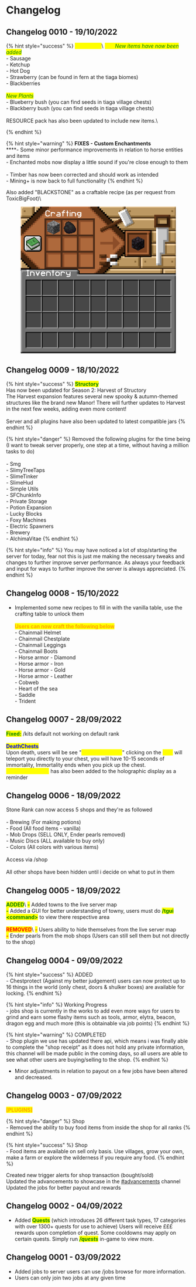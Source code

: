 # Changelog

## Changelog 0010 - 19/10/2022

{% hint style="success" %}
<mark style="color:yellow;">**More Food**</mark>\ <mark style="color:yellow;">****</mark>_<mark style="color:green;">New items have now been added</mark>_\
\- Sausage\
\- Ketchup\
\- Hot Dog\
\- Strawberry (can be found in fern at the tiaga biomes)\
\- Blackberries\
\
_<mark style="color:green;">New Plants</mark>_\
\- Blueberry bush (you can find seeds in tiaga village chests)\
\- Blackberry bush (you can find seeds in tiaga village chests)\
\
RESOURCE pack has also been updated to include new items.\

{% endhint %}

{% hint style="warning" %}
**FIXES - Custom Enchantments**\
****- Some minor performance improvements in relation to horse entities and items\
\- Enchanted mobs now display a little sound if you're close enough to them\
\
\- Timber has now been corrected and should work as intended\
\- Mining+ is now back to full functionality&#x20;
{% endhint %}

Also added "BLACKSTONE" as a craftable recipe (as per request from ToxicBigFoot)\


<figure><img src="../.gitbook/assets/blackstone.png" alt=""><figcaption></figcaption></figure>

## Changelog 0009 - 18/10/2022

{% hint style="success" %}
<mark style="color:green;">**Structory**</mark> \
Has now been updated for Season 2: Harvest of Structory\
The Harvest expansion features several new spooky & autumn-themed structures like the brand new Manor! There will further updates to Harvest in the next few weeks, adding even more content!\
\
Server and all plugins have also been updated to latest compatible jars
{% endhint %}

{% hint style="danger" %}
Removed the following plugins for the time being (I want to tweak server properly, one step at a time, without having a million tasks to do)\
\
\- Smg\
\- SlimyTreeTaps\
\- SlimeTinker\
\- SlimeHud\
\- Simple Utils\
\- SFChunkInfo\
\- Private Storage\
\- Potion Expansion\
\- Lucky Blocks\
\- Foxy Machines\
\- Electric Spawners\
\- Brewery\
\- AlchimaVitae
{% endhint %}

{% hint style="info" %}
You may have noticed a lot of stop/starting the server for today, fear not this is just me making the necessary tweaks and changes to further improve server performance. As always your feedback and input for ways to further improve the server is always appreciated.&#x20;
{% endhint %}

## Changelog 0008 - 15/10/2022

* Implemented some new recipes to fill in with the vanilla table, use the crafting table to unlock them\
  \
  <mark style="color:orange;">**Users can now craft the following below**</mark>\
  \- Chainmail Helmet\
  \- Chainmail Chestplate\
  \- Chainmail Leggings\
  \- Chainmail Boots\
  \- Horse armor - Diamond\
  \- Horse armor - Iron\
  \- Horse armor - Gold\
  \- Horse armor - Leather\
  \- Cobweb\
  \- Heart of the sea\
  \- Saddle\
  \- Trident&#x20;

## Changelog 0007 - 28/09/2022

<mark style="color:green;">**Fixed:**</mark> /kits default not working on default rank\
\
<mark style="color:blue;">**DeathChests**</mark>\
Upon death, users will be see "<mark style="color:yellow;">\[TP] LEFT CLICK</mark>" clicking on the <mark style="color:yellow;">\[TP]</mark> will teleport you directly to your chest, you will have 10-15 seconds of immortality, Immortality ends when you pick up the chest.\
_<mark style="color:yellow;">"Left Click Chest"</mark>_ has also been added to the holographic display as a reminder



## Changelog 0006 - 18/09/2022

Stone Rank can now access 5 shops and they're as followed\
\
\- Brewing (For making potions)\
\- Food (All food items - vanilla)\
\- Mob Drops (SELL ONLY, Ender pearls removed)\
\- Music Discs (ALL available to buy only)\
\- Colors (All colors with various items)\
\
Access via /shop \
\
All other shops have been hidden until i decide on what to put in them



## Changelog 0005 - 18/09/2022

<mark style="color:green;">**ADDED**</mark>\ <mark style="color:green;">**-**</mark> Added towns to the live server map\
<mark style="color:green;">**-**</mark> Added a GUI for better understanding of towny, users must do <mark style="color:green;">**/tgui \<command>**</mark> to view there respective area\
\
<mark style="color:red;">**REMOVED**</mark>\ <mark style="color:red;">**-**</mark> Users ability to hide <mark style="color:red;"></mark> themselves from the live server map\
<mark style="color:red;">**-**</mark> Ender pearls from the mob shops (Users can still sell them but not directly to the shop)

## Changelog 0004 - 09/09/2022

{% hint style="success" %}
ADDED\
\- Chestprotect (Against my better judgement) users can now protect up to 16 things in the world (only chest, doors & shulker boxes) are available for locking.&#x20;
{% endhint %}

{% hint style="info" %}
Working Progress\
\- jobs shop is currently in the works to add even more ways for users to grind and earn some flashy items such as tools, armor, elytra, beacon, dragon egg and much more (this is obtainable via job points)&#x20;
{% endhint %}

{% hint style="warning" %}
COMPLETED\
\- Shop plugin we use has updated there api, which means i was finally able to complete the "shop receipt" as it does not hold any private information, this channel will be made public in the coming days, so all users are able to see what other users are buying/selling to the shop.&#x20;
{% endhint %}

* Minor adjustments in relation to payout on  a few jobs have been altered and decreased.&#x20;

## Changelog 0003 - 07/09/2022

<mark style="color:orange;">**\[PLUGINS]**</mark>

{% hint style="danger" %}
Shop \
\- Removed the ability to buy food items from inside the shop for all ranks
{% endhint %}

{% hint style="success" %}
Shop \
\- Food items are available on sell only basis. Use villages, grow your own, make a farm or explore the wilderness if you require any food.
{% endhint %}

Created new trigger alerts for shop transaction (bought/sold) \
Updated the advancements to showcase in the [#advancements](https://discordapp.com/channels/233745341793566724/1015580402812985406) channel\
Updated the jobs for better payout and rewards

## Changelog 0002 - 04/09/2022

* Added <mark style="color:green;">**Quests**</mark> (which introduces 26 different task types, 17 categories with over 1300+ quests for use to achieve) Users will receive £££ rewards upon completion of quest. Some cooldowns may apply on certain quests. Simply run _<mark style="color:green;">**/quests**</mark>_ in-game to view more.

## Changelog 0001 - 03/09/2022

* Added jobs to server users can use /jobs browse for more information.&#x20;
* Users can only join two jobs at any given time



